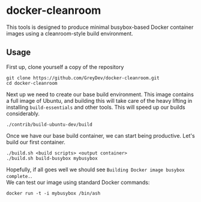 docker-cleanroom
================

This tools is designed to produce minimal busybox-based Docker container images using a cleanroom-style build environment.

Usage
---
First up, clone yourself a copy of the repository

```
git clone https://github.com/GreyDev/docker-cleanroom.git
cd docker-cleanroom
```

Next up we need to create our base build environment. This image contains a full image of Ubuntu, and building this will take care of the heavy lifting in installing `build-essentials` and other tools. This will speed up our builds considerably.

```
./contrib/build-ubuntu-dev/build
```

Once we have our base build container, we can start being productive. Let's build our first container.

```
./build.sh <build scripts> <output container>
./build.sh build-busybox mybusybox
```

Hopefully, if all goes well we should see `Building Docker image busybox complete.`.  
We can test our image using standard Docker commands:

```
docker run -t -i mybusybox /bin/ash
```


